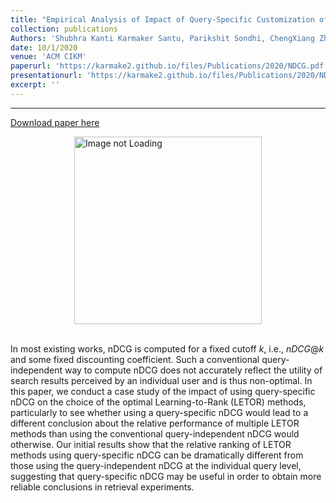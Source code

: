 ```yaml
---
title: "Empirical Analysis of Impact of Query-Specific Customization of nDCG: A Case-Study with Learning-to-Rank Methods"
collection: publications
Authors: 'Shubhra Kanti Karmaker Santu, Parikshit Sondhi, ChengXiang Zhai'
date: 10/1/2020
venue: 'ACM CIKM'
paperurl: 'https://karmake2.github.io/files/Publications/2020/NDCG.pdf'
presentationurl: 'https://karmake2.github.io/files/Publications/2020/NDCG.pdf'
excerpt: ''
---
```

---
<a href='https://karmake2.github.io/files/Publications/2020/NDCG.pdf'>Download paper here</a>

<div style='display: flex; justify-content: center;'><img src='https://karmake2.github.io/files/Publications/2020/ndcg.png' alt='Image not Loading' style='height:300px;' align='middle'></div><br>

In most existing works, nDCG is  computed for a fixed cutoff $k$, i.e., $nDCG@k$ and some fixed discounting coefficient. Such a conventional query-independent way to compute nDCG does not accurately reflect the utility of search results perceived by an individual user and is thus non-optimal. In this paper, we conduct a case study of the impact of using query-specific nDCG on the choice of the optimal Learning-to-Rank (LETOR) methods, particularly to see whether using a query-specific nDCG would lead to a different conclusion about the relative performance of multiple LETOR methods than using the conventional query-independent nDCG would otherwise. Our initial results show that the relative ranking of LETOR methods using query-specific nDCG can be dramatically different from those using the query-independent nDCG at the individual query level, suggesting that query-specific nDCG may be useful in order to obtain more reliable conclusions in retrieval experiments.
